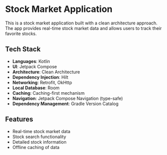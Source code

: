# Stock Market Application

This is a stock market application built with a clean architecture approach. The app provides real-time stock market data and allows users to track their favorite stocks.

## Tech Stack

- **Languages**: Kotlin
- **UI**: Jetpack Compose
- **Architecture**: Clean Architecture
- **Dependency Injection**: Hilt
- **Networking**: Retrofit, OkHttp
- **Local Database**: Room
- **Caching**: Caching-first mechanism
- **Navigation**: Jetpack Compose Navigation (type-safe)
- **Dependency Management**: Gradle Version Catalog

## Features

- Real-time stock market data
- Stock search functionality
- Detailed stock information
- Offline caching of data
